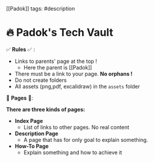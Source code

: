 [[Padok]]
tags: #description

# 🔥 Padok's Tech Vault

✅ **Rules** ✅ :
- Links to parents' page at the top ! 
	- Here the parent is [[Padok]]
- There must be a link to your page. **No orphans !**
- Do not create folders
- All assets (png,pdf, excalidraw) in the `assets` folder

📃 **Pages** 📃:

**There are three kinds of pages:**
- **Index Page**
	- List of links to other pages. No real content
- **Description Page**
	- A page that has for only goal to explain something.
- **How-To Page**
	- Explain something and how to achieve it
